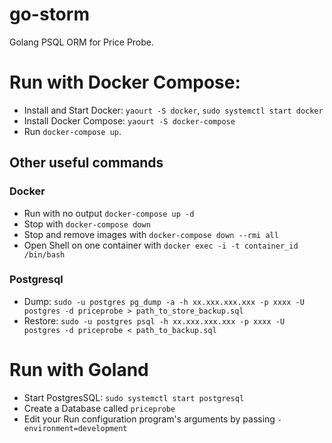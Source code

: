 # go-storm
Golang PSQL ORM for Price Probe.

# Run with Docker Compose:

 - Install and Start Docker: `yaourt -S docker`, `sudo systemctl start docker`
 - Install Docker Compose: `yaourt -S docker-compose`
 - Run `docker-compose up`.

## Other useful commands

### Docker

 - Run with no output `docker-compose up -d`
 - Stop with `docker-compose down`
 - Stop and remove images with `docker-compose down --rmi all`
 - Open Shell on one container with `docker exec -i -t container_id /bin/bash`

### Postgresql

  - Dump: `sudo -u postgres pg_dump -a -h xx.xxx.xxx.xxx -p xxxx -U postgres -d priceprobe > path_to_store_backup.sql`
  - Restore: `sudo -u postgres psql -h xx.xxx.xxx.xxx -p xxxx -U postgres -d priceprobe < path_to_backup.sql`

# Run with Goland

  - Start PostgresSQL: `sudo systemctl start postgresql`
  - Create a Database called `priceprobe`
  - Edit your Run configuration program's arguments by passing `-environment=development`